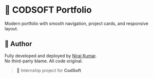 # 💼 CODSOFT Portfolio

Modern portfolio with smooth navigation, project cards, and responsive layout.

## 📌 Author

Fully developed and deployed by [Niraj Kumar](https://github.com/niraj-codes-07).  
No third-party blame. All code original.

> 🚀 Internship project for **CodSoft**
